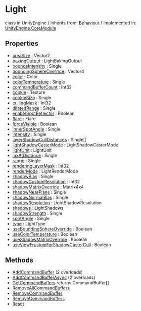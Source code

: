 # Light
class in UnityEngine
 / Inherits from: <a href="https://docs.unity3d.com/6000.1/Documentation/ScriptReference/Behaviour.html">Behaviour</a> / Implemented in: <a href="https://docs.unity3d.com/6000.1/Documentation/ScriptReference/UnityEngine.CoreModule.html">UnityEngine.CoreModule</a>

## Properties
- <a href="https://docs.unity3d.com/6000.1/Documentation/ScriptReference/Light-areaSize.html">areaSize</a> : Vector2
- <a href="https://docs.unity3d.com/6000.1/Documentation/ScriptReference/Light-bakingOutput.html">bakingOutput</a> : LightBakingOutput
- <a href="https://docs.unity3d.com/6000.1/Documentation/ScriptReference/Light-bounceIntensity.html">bounceIntensity</a> : Single
- <a href="https://docs.unity3d.com/6000.1/Documentation/ScriptReference/Light-boundingSphereOverride.html">boundingSphereOverride</a> : Vector4
- <a href="https://docs.unity3d.com/6000.1/Documentation/ScriptReference/Light-color.html">color</a> : Color
- <a href="https://docs.unity3d.com/6000.1/Documentation/ScriptReference/Light-colorTemperature.html">colorTemperature</a> : Single
- <a href="https://docs.unity3d.com/6000.1/Documentation/ScriptReference/Light-commandBufferCount.html">commandBufferCount</a> : Int32
- <a href="https://docs.unity3d.com/6000.1/Documentation/ScriptReference/Light-cookie.html">cookie</a> : Texture
- <a href="https://docs.unity3d.com/6000.1/Documentation/ScriptReference/Light-cookieSize.html">cookieSize</a> : Single
- <a href="https://docs.unity3d.com/6000.1/Documentation/ScriptReference/Light-cullingMask.html">cullingMask</a> : Int32
- <a href="https://docs.unity3d.com/6000.1/Documentation/ScriptReference/Light-dilatedRange.html">dilatedRange</a> : Single
- <a href="https://docs.unity3d.com/6000.1/Documentation/ScriptReference/Light-enableSpotReflector.html">enableSpotReflector</a> : Boolean
- <a href="https://docs.unity3d.com/6000.1/Documentation/ScriptReference/Light-flare.html">flare</a> : Flare
- <a href="https://docs.unity3d.com/6000.1/Documentation/ScriptReference/Light-forceVisible.html">forceVisible</a> : Boolean
- <a href="https://docs.unity3d.com/6000.1/Documentation/ScriptReference/Light-innerSpotAngle.html">innerSpotAngle</a> : Single
- <a href="https://docs.unity3d.com/6000.1/Documentation/ScriptReference/Light-intensity.html">intensity</a> : Single
- <a href="https://docs.unity3d.com/6000.1/Documentation/ScriptReference/Light-layerShadowCullDistances.html">layerShadowCullDistances</a> : Single[]
- <a href="https://docs.unity3d.com/6000.1/Documentation/ScriptReference/Light-lightShadowCasterMode.html">lightShadowCasterMode</a> : LightShadowCasterMode
- <a href="https://docs.unity3d.com/6000.1/Documentation/ScriptReference/Light-lightUnit.html">lightUnit</a> : LightUnit
- <a href="https://docs.unity3d.com/6000.1/Documentation/ScriptReference/Light-luxAtDistance.html">luxAtDistance</a> : Single
- <a href="https://docs.unity3d.com/6000.1/Documentation/ScriptReference/Light-range.html">range</a> : Single
- <a href="https://docs.unity3d.com/6000.1/Documentation/ScriptReference/Light-renderingLayerMask.html">renderingLayerMask</a> : Int32
- <a href="https://docs.unity3d.com/6000.1/Documentation/ScriptReference/Light-renderMode.html">renderMode</a> : LightRenderMode
- <a href="https://docs.unity3d.com/6000.1/Documentation/ScriptReference/Light-shadowBias.html">shadowBias</a> : Single
- <a href="https://docs.unity3d.com/6000.1/Documentation/ScriptReference/Light-shadowCustomResolution.html">shadowCustomResolution</a> : Int32
- <a href="https://docs.unity3d.com/6000.1/Documentation/ScriptReference/Light-shadowMatrixOverride.html">shadowMatrixOverride</a> : Matrix4x4
- <a href="https://docs.unity3d.com/6000.1/Documentation/ScriptReference/Light-shadowNearPlane.html">shadowNearPlane</a> : Single
- <a href="https://docs.unity3d.com/6000.1/Documentation/ScriptReference/Light-shadowNormalBias.html">shadowNormalBias</a> : Single
- <a href="https://docs.unity3d.com/6000.1/Documentation/ScriptReference/Light-shadowResolution.html">shadowResolution</a> : LightShadowResolution
- <a href="https://docs.unity3d.com/6000.1/Documentation/ScriptReference/Light-shadows.html">shadows</a> : LightShadows
- <a href="https://docs.unity3d.com/6000.1/Documentation/ScriptReference/Light-shadowStrength.html">shadowStrength</a> : Single
- <a href="https://docs.unity3d.com/6000.1/Documentation/ScriptReference/Light-spotAngle.html">spotAngle</a> : Single
- <a href="https://docs.unity3d.com/6000.1/Documentation/ScriptReference/Light-type.html">type</a> : LightType
- <a href="https://docs.unity3d.com/6000.1/Documentation/ScriptReference/Light-useBoundingSphereOverride.html">useBoundingSphereOverride</a> : Boolean
- <a href="https://docs.unity3d.com/6000.1/Documentation/ScriptReference/Light-useColorTemperature.html">useColorTemperature</a> : Boolean
- <a href="https://docs.unity3d.com/6000.1/Documentation/ScriptReference/Light-useShadowMatrixOverride.html">useShadowMatrixOverride</a> : Boolean
- <a href="https://docs.unity3d.com/6000.1/Documentation/ScriptReference/Light-useViewFrustumForShadowCasterCull.html">useViewFrustumForShadowCasterCull</a> : Boolean

## Methods
- <a href="https://docs.unity3d.com/6000.1/Documentation/ScriptReference/Light.AddCommandBuffer.html">AddCommandBuffer</a> (2 overloads)
- <a href="https://docs.unity3d.com/6000.1/Documentation/ScriptReference/Light.AddCommandBufferAsync.html">AddCommandBufferAsync</a> (2 overloads)
- <a href="https://docs.unity3d.com/6000.1/Documentation/ScriptReference/Light.GetCommandBuffers.html">GetCommandBuffers</a> returns CommandBuffer[]
- <a href="https://docs.unity3d.com/6000.1/Documentation/ScriptReference/Light.RemoveAllCommandBuffers.html">RemoveAllCommandBuffers</a>
- <a href="https://docs.unity3d.com/6000.1/Documentation/ScriptReference/Light.RemoveCommandBuffer.html">RemoveCommandBuffer</a>
- <a href="https://docs.unity3d.com/6000.1/Documentation/ScriptReference/Light.RemoveCommandBuffers.html">RemoveCommandBuffers</a>
- <a href="https://docs.unity3d.com/6000.1/Documentation/ScriptReference/Light.Reset.html">Reset</a>

